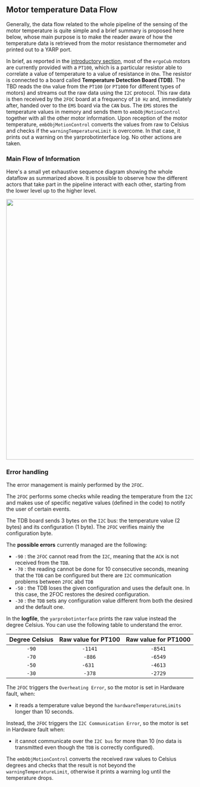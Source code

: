 ## Motor temperature Data Flow

Generally, the data flow related to the whole pipeline of the sensing of the motor temperature is quite simple and a brief summary is proposed here below, whose main purpose is to make the reader aware of how the temperature data is retrieved from the motor resistance thermometer and printed out to a YARP port. 

In brief, as reported in the [introductory section](../general/overview.md#motor-temperature-sensors), most of the `ergoCub` motors are currently provided with a `PT100`, which is a particular resistor able to correlate a value of temperature to a value of resistance in `Ohm`. The resistor is connected to a board called **Temperature Detection Board (TDB)**.
The TBD reads the `Ohm` value from the `PT100` (or `PT1000` for different types of motors) and streams out the raw data using the `I2C` protocol. This raw data is then received by the `2FOC` board at a frequency of `10 Hz` and, immediately after, handed over to the `EMS` board via the `CAN` bus. The `EMS` stores the temperature values in memory and sends them to `embObjMotionControl` together with all the other motor information.
Upon reception of the motor temperature, `embObjMotionControl` converts the values from raw to Celsius and checks if the `warningTemperatureLimit` is overcome. In that case, it prints out a warning on the yarprobotinterface log. No other actions are taken.


### Main Flow of Information

Here's a small yet exhaustive sequence diagram showing the whole dataflow as summarized above. It is possible to observe how the different actors that take part in the pipeline interact with each other, starting from the lower level up to the higher level.

<p align="center">
    <img  src="../img/MotorTemperature-Feature.png" width="700">
</p>


### Error handling
The error management is mainly performed by the `2FOC`.

The `2FOC` performs some checks while reading the temperature from the `I2C` and makes use of specific negative values (defined in the code) to notify the user of certain events.

The TDB board sends 3 bytes on the `I2C` bus: the temperature value (2 bytes) and its configuration (1 byte). The `2FOC` verifies mainly the configuration byte.


The **possible errors** currently managed are the following:

- `-90` : the `2FOC` cannot read from the `I2C`, meaning that the `ACK` is not received from the `TDB`.
- `-70` : the reading cannot be done for 10 consecutive seconds, meaning that the `TDB` can be configured but there are `I2C` communication problems between `2FOC` abd `TDB`
- `-50` : the TDB loses the given configuration and uses the default one. In this case, the 2FOC restores the desired configuration.
- `-30` : the `TDB` sets any configuration value different from both the desired and the default one.



In the **logfile**, the `yarprobotinterface` prints the raw value instead the  degree Celsius. You can use the following table to understand the error. 

| **Degree Celsius**  | **Raw value for PT100**  |  **Raw value for PT1000** |
|:-----:|:-------:|:-------:|
| `-90` | `-1141` | `-8541` |
| `-70` | `-886`  | `-6549` |
| `-50` | `-631 ` | `-4613` |
| `-30` | `-378`  | `-2729` |



The `2FOC` triggers the `Overheating Error`, so the motor is set in Hardware fault, when:

- it reads a temperature value beyond the `hardwareTemperatureLimits` longer than 10 seconds.

Instead, the `2FOC` triggers the `I2C Communication Error`, so the motor is set in Hardware fault when:

- it cannot communicate over the `I2C bus` for more than 10 (no data is transmitted even though the `TDB` is correctly configured).

The `embObjMotionControl` converts the received raw values to Celsius degrees and checks that the result is not beyond the `warningTemperatureLimit`, otherwise it prints a warning log until the temperature drops. 